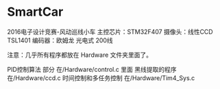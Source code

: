 # SmartCar
2016电子设计竞赛-风动巡线小车
主控芯片：STM32F407    摄像头：线性CCD TSL1401    编码器：欧姆龙 光电式 200线

注意：几乎所有程序都放在 Hardware 文件夹里面了。 

PID控制算法 部分 在/Hardware/control.c 里面
黑线提取的程序 在/Hardware/ccd.c
时间控制和多任务控制 在/Hardware/Tim4_Sys.c

